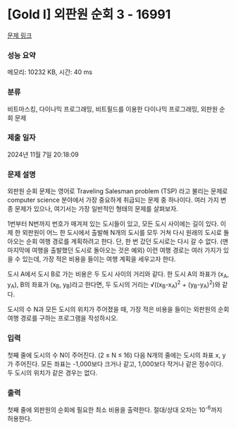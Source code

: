 # [Gold I] 외판원 순회 3 - 16991 

[문제 링크](https://www.acmicpc.net/problem/16991) 

### 성능 요약

메모리: 10232 KB, 시간: 40 ms

### 분류

비트마스킹, 다이나믹 프로그래밍, 비트필드를 이용한 다이나믹 프로그래밍, 외판원 순회 문제

### 제출 일자

2024년 11월 7일 20:18:09

### 문제 설명

<p>외판원 순회 문제는 영어로 Traveling Salesman problem (TSP) 라고 불리는 문제로 computer science 분야에서 가장 중요하게 취급되는 문제 중 하나이다. 여러 가지 변종 문제가 있으나, 여기서는 가장 일반적인 형태의 문제를 살펴보자.</p>

<p>1번부터 N번까지 번호가 매겨져 있는 도시들이 있고, 모든 도시 사이에는 길이 있다. 이제 한 외판원이 어느 한 도시에서 출발해 N개의 도시를 모두 거쳐 다시 원래의 도시로 돌아오는 순회 여행 경로를 계획하려고 한다. 단, 한 번 갔던 도시로는 다시 갈 수 없다. (맨 마지막에 여행을 출발했던 도시로 돌아오는 것은 예외) 이런 여행 경로는 여러 가지가 있을 수 있는데, 가장 적은 비용을 들이는 여행 계획을 세우고자 한다.</p>

<p>도시 A에서 도시 B로 가는 비용은 두 도시 사이의 거리와 같다. 한 도시 A의 좌표가 (x<sub>A</sub>, y<sub>A</sub>), B의 좌표가 (x<sub>B</sub>, y<sub>B</sub>)라고 한다면, 두 도시의 거리는 √((x<sub>B</sub>-x<sub>A</sub>)<sup>2</sup> + (y<sub>B</sub>-y<sub>A</sub>)<sup>2</sup>)와 같다.</p>

<p>도시의 수 N과 모든 도시의 위치가 주어졌을 때, 가장 적은 비용을 들이는 외판원의 순회 여행 경로를 구하는 프로그램을 작성하시오.</p>

### 입력 

 <p>첫째 줄에 도시의 수 N이 주어진다. (2 ≤ N ≤ 16) 다음 N개의 줄에는 도시의 좌표 x, y가 주어진다. 모든 좌표는 -1,000보다 크거나 같고, 1,000보다 작거나 같은 정수이다. 두 도시의 위치가 같은 경우는 없다.</p>

### 출력 

 <p>첫째 줄에 외판원의 순회에 필요한 최소 비용을 출력한다. 절대/상대 오차는 10<sup>-6</sup>까지 허용한다.</p>

